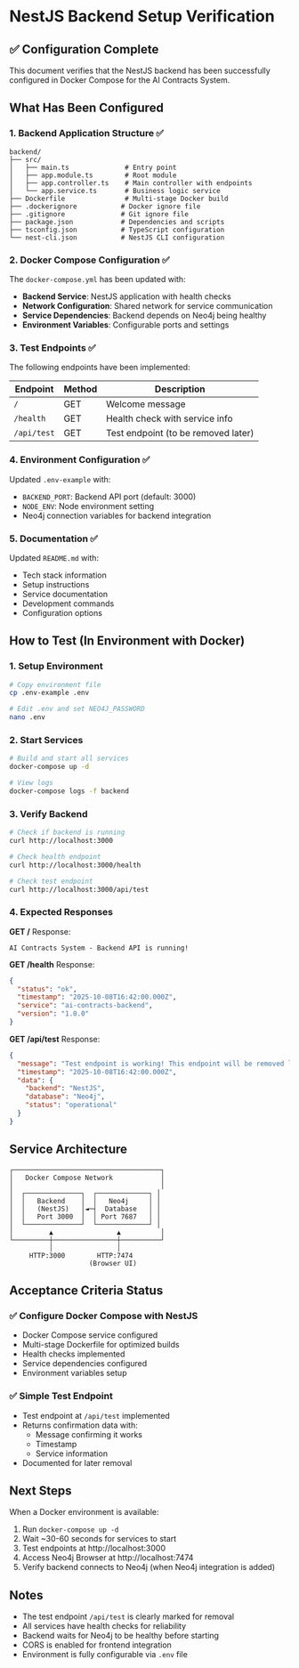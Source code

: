# NestJS Backend Setup Verification

## ✅ Configuration Complete

This document verifies that the NestJS backend has been successfully configured in Docker Compose for the AI Contracts System.

## What Has Been Configured

### 1. Backend Application Structure ✅

```
backend/
├── src/
│   ├── main.ts              # Entry point
│   ├── app.module.ts        # Root module
│   ├── app.controller.ts    # Main controller with endpoints
│   └── app.service.ts       # Business logic service
├── Dockerfile               # Multi-stage Docker build
├── .dockerignore           # Docker ignore file
├── .gitignore              # Git ignore file
├── package.json            # Dependencies and scripts
├── tsconfig.json           # TypeScript configuration
└── nest-cli.json           # NestJS CLI configuration
```

### 2. Docker Compose Configuration ✅

The `docker-compose.yml` has been updated with:
- **Backend Service**: NestJS application with health checks
- **Network Configuration**: Shared network for service communication
- **Service Dependencies**: Backend depends on Neo4j being healthy
- **Environment Variables**: Configurable ports and settings

### 3. Test Endpoints ✅

The following endpoints have been implemented:

| Endpoint | Method | Description |
|----------|--------|-------------|
| `/` | GET | Welcome message |
| `/health` | GET | Health check with service info |
| `/api/test` | GET | Test endpoint (to be removed later) |

### 4. Environment Configuration ✅

Updated `.env-example` with:
- `BACKEND_PORT`: Backend API port (default: 3000)
- `NODE_ENV`: Node environment setting
- Neo4j connection variables for backend integration

### 5. Documentation ✅

Updated `README.md` with:
- Tech stack information
- Setup instructions
- Service documentation
- Development commands
- Configuration options

## How to Test (In Environment with Docker)

### 1. Setup Environment

```bash
# Copy environment file
cp .env-example .env

# Edit .env and set NEO4J_PASSWORD
nano .env
```

### 2. Start Services

```bash
# Build and start all services
docker-compose up -d

# View logs
docker-compose logs -f backend
```

### 3. Verify Backend

```bash
# Check if backend is running
curl http://localhost:3000

# Check health endpoint
curl http://localhost:3000/health

# Check test endpoint
curl http://localhost:3000/api/test
```

### 4. Expected Responses

**GET /** Response:
```
AI Contracts System - Backend API is running!
```

**GET /health** Response:
```json
{
  "status": "ok",
  "timestamp": "2025-10-08T16:42:00.000Z",
  "service": "ai-contracts-backend",
  "version": "1.0.0"
}
```

**GET /api/test** Response:
```json
{
  "message": "Test endpoint is working! This endpoint will be removed later.",
  "timestamp": "2025-10-08T16:42:00.000Z",
  "data": {
    "backend": "NestJS",
    "database": "Neo4j",
    "status": "operational"
  }
}
```

## Service Architecture

```
┌─────────────────────────────────────┐
│   Docker Compose Network            │
│                                     │
│  ┌──────────────┐  ┌─────────────┐ │
│  │   Backend    │  │   Neo4j     │ │
│  │   (NestJS)   │◄─┤  Database   │ │
│  │   Port 3000  │  │ Port 7687   │ │
│  └──────────────┘  └─────────────┘ │
│         ▲                ▲          │
└─────────┼────────────────┼──────────┘
          │                │
     HTTP:3000        HTTP:7474
                    (Browser UI)
```

## Acceptance Criteria Status

### ✅ Configure Docker Compose with NestJS
- Docker Compose service configured
- Multi-stage Dockerfile for optimized builds
- Health checks implemented
- Service dependencies configured
- Environment variables setup

### ✅ Simple Test Endpoint
- Test endpoint at `/api/test` implemented
- Returns confirmation data with:
  - Message confirming it works
  - Timestamp
  - Service information
- Documented for later removal

## Next Steps

When a Docker environment is available:

1. Run `docker-compose up -d`
2. Wait ~30-60 seconds for services to start
3. Test endpoints at http://localhost:3000
4. Access Neo4j Browser at http://localhost:7474
5. Verify backend connects to Neo4j (when Neo4j integration is added)

## Notes

- The test endpoint `/api/test` is clearly marked for removal
- All services have health checks for reliability
- Backend waits for Neo4j to be healthy before starting
- CORS is enabled for frontend integration
- Environment is fully configurable via `.env` file
